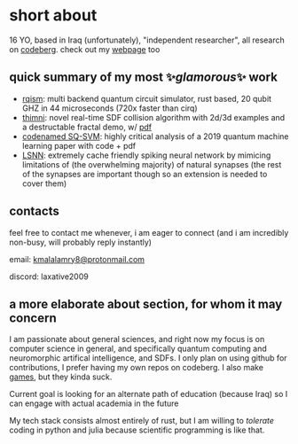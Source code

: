 # short about

16 YO, based in Iraq (unfortunately), "independent researcher", all research on [codeberg](https://codeberg.org/0x177). check out my [webpage](https://0x177.codeberg.page) too

## quick summary of my most ✨*glamorous*✨ work

- [rqism](https://codeberg.org/0x177/rqism): multi backend quantum circuit simulator, rust based, 20 qubit GHZ in 44 microseconds (720x faster than cirq)
- [thimni](https://codeberg.org/0x177/thimni): novel real-time SDF collision algorithm with 2d/3d examples and a destructable fractal demo, w/ [pdf](https://0x177.codeberg.page/thimni.pdf)
- [codenamed SQ-SVM](https://0x177.codeberg.page/qsvm_pdf.html): highly critical analysis of a 2019 quantum machine learning paper with code + pdf
- [LSNN](https://0x177.codeberg.page/snn.html): extremely cache friendly spiking neural network by mimicing limitations of (the overwhelming majority) of natural synapses (the rest of the synapses are important though so an extension is needed to cover them)

## contacts
feel free to contact me whenever, i am eager to connect (and i am incredibly non-busy, will probably reply instantly)

email: kmalalamry8@protonmail.com

discord: laxative2009

## a more elaborate about section, for whom it may concern
I am passionate about general sciences, and right now my focus is on computer science in general, and specifically quantum computing and neuromorphic artifical intelligence, and SDFs.
I only plan on using github for contributions, I prefer having my own repos on codeberg. I also make [games](https://0x177.itch.io), but they kinda suck. 

Current goal is looking for an alternate path of education (because Iraq) so I can engage with actual academia in the future

My tech stack consists almost entirely of rust, but I am willing to *tolerate* coding in python and julia because scientific programming is like that.
